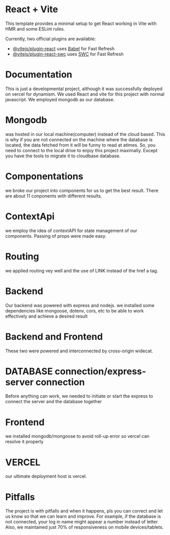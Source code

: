 # React + Vite

This template provides a minimal setup to get React working in Vite with HMR and some ESLint rules.

Currently, two official plugins are available:

- [@vitejs/plugin-react](https://github.com/vitejs/vite-plugin-react/blob/main/packages/plugin-react/README.md) uses [Babel](https://babeljs.io/) for Fast Refresh
- [@vitejs/plugin-react-swc](https://github.com/vitejs/vite-plugin-react-swc) uses [SWC](https://swc.rs/) for Fast Refresh

# Documentation

This is just a developmental project, although it was successfully deployed on vercel for dynamism. We used React and vite for this project with normal javascript. We employed mongodb as our database. 
# Mongodb 
was hosted in our local machine(computer) instead of the cloud based. This is why if you are not connected on the machine where the database is located, the data fetched from it will be funny to read at atimes. So, you need to connect to the local drive to enjoy this project maximally. Except you have the tools to migrate it to cloudbase database.
# Componentations
we broke our project into components for us to get the best result. There are about 11 conponents with different results.
# ContextApi
we employ the idea of contextAPI for state management of our components. Passing of props were made easy.
# Routing
we applied routing vey well and the use of LINK instead of the href a tag.
# Backend
Our backend was powered with express and nodejs. we installed some dependencies like mongoose, dotenv, cors, etc to be able to work effectively and achieve a desired result
# Backend and Frontend
These two were powered and interconnected by cross-origin widecat.

# DATABASE connection/express-server connection
Before anything can work, we needed to initiate or start the express to connect the server and the database together
# Frontend
we installed mongodb/mongoose to avoid roll-up error so vercel can resolve it properly
# VERCEL
our ultimate deployment host is vercel.
# Pitfalls
The project is with pitfalls and when it happens, pls you can correct and let us know so that we can learn and improve. For example, if the database is not connected, your log in name might appear a number instead of letter. Also, we maintained just 70% of responsiveness on mobile devices/tablets. 
